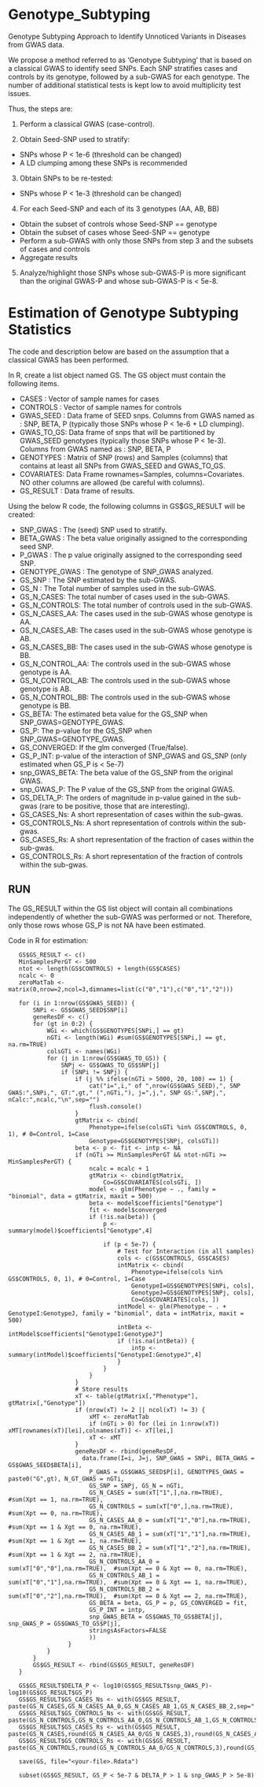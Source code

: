# Genotype_Subtyping
Genotype Subtyping Approach to Identify Unnoticed Variants in Diseases from GWAS data.

We propose a method referred to as ‘Genotype Subtyping’ that is based on a classical GWAS to identify seed SNPs. Each SNP stratifies cases and controls by its genotype, followed by a sub-GWAS for each genotype. The number of additional statistical tests is kept low to avoid multiplicity test issues.

Thus, the steps are:

1) Perform a classical GWAS (case-control).
   
2) Obtain Seed-SNP used to stratify:
  - SNPs whose P < 1e-6 (threshold can be changed)
  - A LD clumping among these SNPs is recommended
    
3) Obtain SNPs to be re-tested: 
  - SNPs whose P < 1e-3 (threshold can be changed)
    
4) For each Seed-SNP and each of its 3 genotypes (AA, AB, BB)
  - Obtain the subset of controls whose Seed-SNP == genotype
  - Obtain the subset of cases whose Seed-SNP == genotype
  - Perform a sub-GWAS with only those SNPs from step 3 and the subsets of cases and controls
  - Aggregate results

5) Analyze/highlight those SNPs whose sub-GWAS-P is more significant than the original GWAS-P and whose sub-GWAS-P is < 5e-8.


# Estimation of Genotype Subtyping Statistics
The code and description below are based on the assumption that a classical GWAS has been performed.

In R, create a list object named GS. The GS object must contain the following items.
- CASES     : Vector of sample names for cases
- CONTROLS  : Vector of sample names for controls
- GWAS_SEED : Data frame of SEED snps. Columns from GWAS named as : SNP, BETA, P (typically those SNPs whose P < 1e-6 + LD clumping).
- GWAS_TO_GS: Data frame of snps that will be partitioned by GWAS_SEED genotypes (typically those SNPs whose P < 1e-3). Columns from GWAS named as : SNP, BETA, P
- GENOTYPES : Matrix of SNP (rows) and Samples (columns) that contains at least all SNPs from GWAS_SEED and GWAS_TO_GS.
- COVARIATES: Data Frame rownames=Samples, columns=Covariates. NO other columns are allowed (be careful with columns).
- GS_RESULT : Data frame of results.

Using the below R code, the following columns in GS$GS_RESULT will be created:
- SNP_GWAS : The (seed) SNP used to stratify.
- BETA_GWAS : The beta value originally assigned to the corresponding seed SNP.
- P_GWAS : The p value originally assigned to the corresponding seed SNP.
- GENOTYPE_GWAS : The genotype of SNP_GWAS analyzed.
- GS_SNP : The SNP estimated by the sub-GWAS.
- GS_N : The Total number of samples used in the sub-GWAS.
- GS_N_CASES: The total number of cases used in the sub-GWAS.
- GS_N_CONTROLS: The total number of controls used in the sub-GWAS.
- GS_N_CASES_AA: The cases used in the sub-GWAS whose genotype is AA.
- GS_N_CASES_AB: The cases used in the sub-GWAS whose genotype is AB.
- GS_N_CASES_BB: The cases used in the sub-GWAS whose genotype is BB.
- GS_N_CONTROL_AA: The controls used in the sub-GWAS whose genotype is AA.
- GS_N_CONTROL_AB: The controls used in the sub-GWAS whose genotype is AB.
- GS_N_CONTROL_BB: The controls used in the sub-GWAS whose genotype is BB.
- GS_BETA: The estimated beta value for the GS_SNP when SNP_GWAS=GENOTYPE_GWAS.
- GS_P: The p-value for the GS_SNP when SNP_GWAS=GENOTYPE_GWAS.
- GS_CONVERGED: If the glm converged (True/false).
- GS_P_INT: p-value of the interaction of SNP_GWAS and GS_SNP (only estimated when GS_P is < 5e-7)
- snp_GWAS_BETA: The beta value of the GS_SNP from the original GWAS.
- snp_GWAS_P: The P value of the GS_SNP from the original GWAS.
- GS_DELTA_P: The orders of magnitude in p-value gained in the sub-gwas (rare to be positive, those that are interesting).
- GS_CASES_Ns: A short representation of cases within the sub-gwas.
- GS_CONTROLS_Ns: A short representation of controls within the sub-gwas.
- GS_CASES_Rs: A short representation of the fraction of cases within the sub-gwas.
- GS_CONTROLS_Rs: A short representation of the fraction of controls within the sub-gwas.


## RUN
The GS_RESULT within the GS list object will contain all combinations independently of whether the sub-GWAS was performed or not. Therefore, only those rows whose GS_P is not NA have been estimated.

Code in R for estimation:
``````
   GS$GS_RESULT <- c()
   MinSamplesPerGT <- 500
   ntot <- length(GS$CONTROLS) + length(GS$CASES)
   ncalc <- 0
   zeroMatTab <- matrix(0,nrow=2,ncol=3,dimnames=list(c("0","1"),c("0","1","2")))

   for (i in 1:nrow(GS$GWAS_SEED)) {
       SNPi <- GS$GWAS_SEED$SNP[i]
       geneResDF <- c()
       for (gt in 0:2) {
           WGi <- which(GS$GENOTYPES[SNPi,] == gt)
           nGTi <- length(WGi) #sum(GS$GENOTYPES[SNPi,] == gt, na.rm=TRUE)
           colsGTi <- names(WGi)
           for (j in 1:nrow(GS$GWAS_TO_GS)) {
               SNPj <- GS$GWAS_TO_GS$SNP[j]
               if (SNPi != SNPj) {
                   if (j %% ifelse(nGTi > 5000, 20, 100) == 1) {
                       cat("i=",i," of ",nrow(GS$GWAS_SEED),", SNP GWAS:",SNPi,", GT:",gt," (",nGTi,"), j=",j,", SNP GS:",SNPj,", nCalc:",ncalc,"\n",sep="")
                       flush.console()
                   }
                   gtMatrix <- cbind(
                       Phenotype=ifelse(colsGTi %in% GS$CONTROLS, 0, 1), # 0=Control, 1=Case
                       Genotype=GS$GENOTYPES[SNPj, colsGTi])
                   beta <- p <- fit <- intp <- NA
                   if (nGTi >= MinSamplesPerGT && ntot-nGTi >= MinSamplesPerGT) {
                       ncalc = ncalc + 1
                       gtMatrix <- cbind(gtMatrix,
                           Co=GS$COVARIATES[colsGTi, ])
                       model <- glm(Phenotype ~ ., family = "binomial", data = gtMatrix, maxit = 500)
                       beta <- model$coefficients["Genotype"]
                       fit <- model$converged
                       if (!is.na(beta)) {
                           p <- summary(model)$coefficients["Genotype",4]
   
                           if (p < 5e-7) {
                               # Test for Interaction (in all samples)
                               cols <- c(GS$CONTROLS, GS$CASES)
                               intMatrix <- cbind(
                                   Phenotype=ifelse(cols %in% GS$CONTROLS, 0, 1), # 0=Control, 1=Case
                                   GenotypeI=GS$GENOTYPES[SNPi, cols], 
                                   GenotypeJ=GS$GENOTYPES[SNPj, cols], 
                                   Co=GS$COVARIATES[cols, ])
                               intModel <- glm(Phenotype ~ . + GenotypeI:GenotypeJ, family = "binomial", data = intMatrix, maxit = 500)
                               intBeta <- intModel$coefficients["GenotypeI:GenotypeJ"]
                               if (!is.na(intBeta)) {
                                   intp <- summary(intModel)$coefficients["GenotypeI:GenotypeJ",4]
                               }
                           }
                       }
                   }
                   # Store results
                   xT <- table(gtMatrix[,"Phenotype"], gtMatrix[,"Genotype"])
                   if (nrow(xT) != 2 || ncol(xT) != 3) {
                       xMT <- zeroMatTab
                       if (nGTi > 0) for (lei in 1:nrow(xT)) xMT[rownames(xT)[lei],colnames(xT)] <- xT[lei,] 
                       xT <- xMT
                   }
                   geneResDF <- rbind(geneResDF,
                     data.frame(I=i, J=j, SNP_GWAS = SNPi, BETA_GWAS = GS$GWAS_SEED$BETA[i],
                       P_GWAS = GS$GWAS_SEED$P[i], GENOTYPES_GWAS = paste0("G",gt), N_GT_GWAS = nGTi,
                       GS_SNP = SNPj, GS_N = nGTi, 
                       GS_N_CASES = sum(xT["1",],na.rm=TRUE),          #sum(Xpt == 1, na.rm=TRUE),
                       GS_N_CONTROLS = sum(xT["0",],na.rm=TRUE),       #sum(Xpt == 0, na.rm=TRUE),
                       GS_N_CASES_AA_0 = sum(xT["1","0"],na.rm=TRUE),  #sum(Xpt == 1 & Xgt == 0, na.rm=TRUE),
                       GS_N_CASES_AB_1 = sum(xT["1","1"],na.rm=TRUE),  #sum(Xpt == 1 & Xgt == 1, na.rm=TRUE),
                       GS_N_CASES_BB_2 = sum(xT["1","2"],na.rm=TRUE),  #sum(Xpt == 1 & Xgt == 2, na.rm=TRUE),
                       GS_N_CONTROLS_AA_0 = sum(xT["0","0"],na.rm=TRUE),  #sum(Xpt == 0 & Xgt == 0, na.rm=TRUE),
                       GS_N_CONTROLS_AB_1 = sum(xT["0","1"],na.rm=TRUE),  #sum(Xpt == 0 & Xgt == 1, na.rm=TRUE),
                       GS_N_CONTROLS_BB_2 = sum(xT["0","2"],na.rm=TRUE),  #sum(Xpt == 0 & Xgt == 2, na.rm=TRUE),
                       GS_BETA = beta, GS_P = p, GS_CONVERGED = fit,
                       GS_P_INT = intp,
                       snp_GWAS_BETA = GS$GWAS_TO_GS$BETA[j], snp_GWAS_P = GS$GWAS_TO_GS$P[j],
                       stringsAsFactors=FALSE
                       ))
                 }
           } 
       }
       GS$GS_RESULT <- rbind(GS$GS_RESULT, geneResDF)
   }

   GS$GS_RESULT$DELTA_P <- log10(GS$GS_RESULT$snp_GWAS_P)-log10(GS$GS_RESULT$GS_P)
   GS$GS_RESULT$GS_CASES_Ns <- with(GS$GS_RESULT, paste(GS_N_CASES,GS_N_CASES_AA_0,GS_N_CASES_AB_1,GS_N_CASES_BB_2,sep="|"))
   GS$GS_RESULT$GS_CONTROLS_Ns <- with(GS$GS_RESULT, paste(GS_N_CONTROLS,GS_N_CONTROLS_AA_0,GS_N_CONTROLS_AB_1,GS_N_CONTROLS_BB_2,sep="|"))
   GS$GS_RESULT$GS_CASES_Rs <- with(GS$GS_RESULT, paste(GS_N_CASES,round(GS_N_CASES_AA_0/GS_N_CASES,3),round(GS_N_CASES_AB_1/GS_N_CASES,3),round(GS_N_CASES_BB_2/GS_N_CASES,3),sep="|"))
   GS$GS_RESULT$GS_CONTROLS_Rs <- with(GS$GS_RESULT, paste(GS_N_CONTROLS,round(GS_N_CONTROLS_AA_0/GS_N_CONTROLS,3),round(GS_N_CONTROLS_AB_1/GS_N_CONTROLS,3),round(GS_N_CONTROLS_BB_2/GS_N_CONTROLS,3),sep="|"))
   
   save(GS, file="<your-file>.Rdata")
   
   subset(GS$GS_RESULT, GS_P < 5e-7 & DELTA_P > 1 & snp_GWAS_P > 5e-8)
``````
